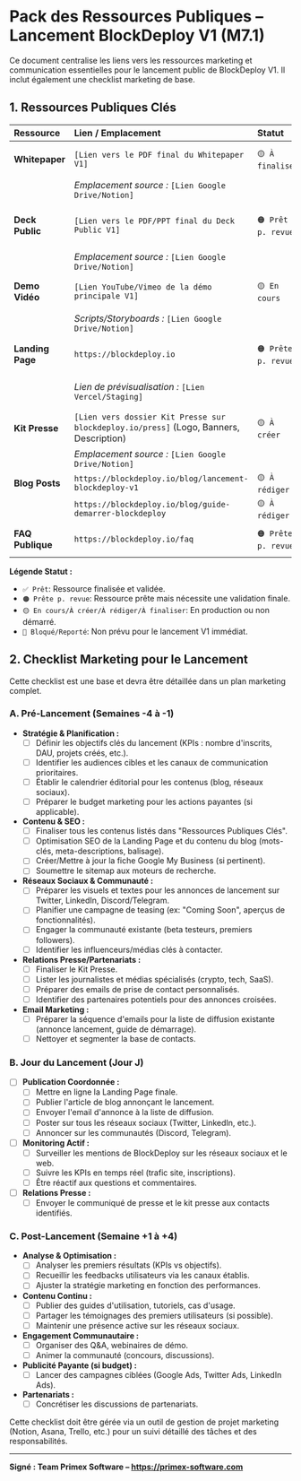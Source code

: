 # Pack des Ressources Publiques – Lancement BlockDeploy V1 (M7.1)

Ce document centralise les liens vers les ressources marketing et communication essentielles pour le lancement public de BlockDeploy V1. Il inclut également une checklist marketing de base.

## 1. Ressources Publiques Clés

| Ressource         | Lien / Emplacement                                       | Statut        | Responsable      | Notes                                                                 |
| :---------------- | :------------------------------------------------------- | :------------ | :--------------- | :-------------------------------------------------------------------- |
| **Whitepaper**    | `[Lien vers le PDF final du Whitepaper V1]`                | `🟡 À finaliser` | Marketing Lead   | Version draft revue, en attente des derniers chiffres/graphiques.   |
|                   | _Emplacement source :_ `[Lien Google Drive/Notion]`        |               |                  |                                                                       |
| **Deck Public**   | `[Lien vers le PDF/PPT final du Deck Public V1]`         | `🟠 Prêt p. revue`| Marketing Lead   | Version pour investisseurs/partenaires. Version grand public à dériver. |
|                   | _Emplacement source :_ `[Lien Google Drive/Notion]`        |               |                  |                                                                       |
| **Demo Vidéo**    | `[Lien YouTube/Vimeo de la démo principale V1]`          | `🟡 En cours`   | Product Team     | Scénario défini, tournage prévu S-1. Durée cible : 2-3 min.        |
|                   | _Scripts/Storyboards :_ `[Lien Google Drive/Notion]`     |               |                  | Sous-titres multilingues (EN, FR) à prévoir.                         |
| **Landing Page**  | `https://blockdeploy.io`                                 | `🟠 Prête p. revue`| Web Team         | Contenu mis à jour avec les fonctionnalités V1. SEO de base optimisé. |
|                   | _Lien de prévisualisation :_ `[Lien Vercel/Staging]`       |               |                  | Formulaire de contact/newsletter fonctionnel.                       |
| **Kit Presse**    | `[Lien vers dossier Kit Presse sur blockdeploy.io/press]` (Logo, Banners, Description) | `🟡 À créer`    | Marketing Lead   | Contenus à rédiger : communiqué de presse type, Q&A.                  |
|                   | _Emplacement source :_ `[Lien Google Drive/Notion]`        |               |                  |                                                                       |
| **Blog Posts**    | `https://blockdeploy.io/blog/lancement-blockdeploy-v1`      | `🟡 À rédiger`  | Content Manager  |                                                                       |
|                   | `https://blockdeploy.io/blog/guide-demarrer-blockdeploy`| `🟡 À rédiger`  | Content Manager  |                                                                       |
| **FAQ Publique**  | `https://blockdeploy.io/faq`                             | `🟠 Prête p. revue`| Support Team     | Basée sur `MVP_Completion_Checklist.md` et retours beta.           |

**Légende Statut :**
*   `✅ Prêt`: Ressource finalisée et validée.
*   `🟠 Prête p. revue`: Ressource prête mais nécessite une validation finale.
*   `🟡 En cours/À créer/À rédiger/À finaliser`: En production ou non démarré.
*   `🔴 Bloqué/Reporté`: Non prévu pour le lancement V1 immédiat.

## 2. Checklist Marketing pour le Lancement

Cette checklist est une base et devra être détaillée dans un plan marketing complet.

### A. Pré-Lancement (Semaines -4 à -1)

*   **Stratégie & Planification :**
    *   [ ] Définir les objectifs clés du lancement (KPIs : nombre d'inscrits, DAU, projets créés, etc.).
    *   [ ] Identifier les audiences cibles et les canaux de communication prioritaires.
    *   [ ] Établir le calendrier éditorial pour les contenus (blog, réseaux sociaux).
    *   [ ] Préparer le budget marketing pour les actions payantes (si applicable).
*   **Contenu & SEO :**
    *   [ ] Finaliser tous les contenus listés dans "Ressources Publiques Clés".
    *   [ ] Optimisation SEO de la Landing Page et du contenu du blog (mots-clés, meta-descriptions, balisage).
    *   [ ] Créer/Mettre à jour la fiche Google My Business (si pertinent).
    *   [ ] Soumettre le sitemap aux moteurs de recherche.
*   **Réseaux Sociaux & Communauté :**
    *   [ ] Préparer les visuels et textes pour les annonces de lancement sur Twitter, LinkedIn, Discord/Telegram.
    *   [ ] Planifier une campagne de teasing (ex: "Coming Soon", aperçus de fonctionnalités).
    *   [ ] Engager la communauté existante (beta testeurs, premiers followers).
    *   [ ] Identifier les influenceurs/médias clés à contacter.
*   **Relations Presse/Partenariats :**
    *   [ ] Finaliser le Kit Presse.
    *   [ ] Lister les journalistes et médias spécialisés (crypto, tech, SaaS).
    *   [ ] Préparer des emails de prise de contact personnalisés.
    *   [ ] Identifier des partenaires potentiels pour des annonces croisées.
*   **Email Marketing :**
    *   [ ] Préparer la séquence d'emails pour la liste de diffusion existante (annonce lancement, guide de démarrage).
    *   [ ] Nettoyer et segmenter la base de contacts.

### B. Jour du Lancement (Jour J)

*   [ ] **Publication Coordonnée :**
    *   [ ] Mettre en ligne la Landing Page finale.
    *   [ ] Publier l'article de blog annonçant le lancement.
    *   [ ] Envoyer l'email d'annonce à la liste de diffusion.
    *   [ ] Poster sur tous les réseaux sociaux (Twitter, LinkedIn, etc.).
    *   [ ] Annoncer sur les communautés (Discord, Telegram).
*   [ ] **Monitoring Actif :**
    *   [ ] Surveiller les mentions de BlockDeploy sur les réseaux sociaux et le web.
    *   [ ] Suivre les KPIs en temps réel (trafic site, inscriptions).
    *   [ ] Être réactif aux questions et commentaires.
*   [ ] **Relations Presse :**
    *   [ ] Envoyer le communiqué de presse et le kit presse aux contacts identifiés.

### C. Post-Lancement (Semaine +1 à +4)

*   **Analyse & Optimisation :**
    *   [ ] Analyser les premiers résultats (KPIs vs objectifs).
    *   [ ] Recueillir les feedbacks utilisateurs via les canaux établis.
    *   [ ] Ajuster la stratégie marketing en fonction des performances.
*   **Contenu Continu :**
    *   [ ] Publier des guides d'utilisation, tutoriels, cas d'usage.
    *   [ ] Partager les témoignages des premiers utilisateurs (si possible).
    *   [ ] Maintenir une présence active sur les réseaux sociaux.
*   **Engagement Communautaire :**
    *   [ ] Organiser des Q&A, webinaires de démo.
    *   [ ] Animer la communauté (concours, discussions).
*   **Publicité Payante (si budget) :**
    *   [ ] Lancer des campagnes ciblées (Google Ads, Twitter Ads, LinkedIn Ads).
*   **Partenariats :**
    *   [ ] Concrétiser les discussions de partenariats.

Cette checklist doit être gérée via un outil de gestion de projet marketing (Notion, Asana, Trello, etc.) pour un suivi détaillé des tâches et des responsabilités.

---
**Signé : Team Primex Software – https://primex-software.com**
